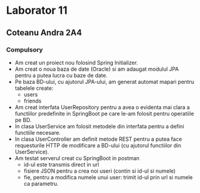 # Laborator 11
## Coteanu Andra 2A4
### Compulsory

+ Am creat un proiect nou folosind Spring Initializer.
+ Am creat o noua baza de date (Oracle) si am adaugat modulul JPA pentru a putea lucra cu baze de date.
+ Pe baza BD-ului, cu ajutorul JPA-ului, am generat automat mapari pentru tabelele create:
    + users
    + friends
+ Am creat interfata UserRepository pentru a avea o evidenta mai clara a functiilor predefinite in SpringBoot pe care le-am folosit pentru operatiile pe BD.
+ In clasa UserService am folosit metodele din interfata pentru a defini functiile necesare.
+ In clasa UserController am definit metode REST pentru a putea face requesturile HTTP de modificare a BD-ului (cu ajutorul functiilor din UserService).
+ Am testat serverul creat cu SpringBoot in postman 
    + id-ul este transmis direct in url
    + fisiere JSON pentru a crea noi useri (contin si id-ul si numele)
    + fie, pentru a modifica numele unui user: trimit id-ul prin url si numele ca parametru.